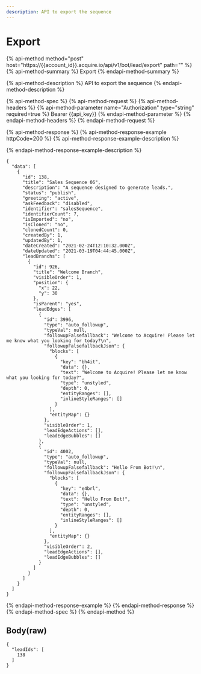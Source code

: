 ```yaml
---
description: API to export the sequence
---
```


# Export

{% api-method method="post" host="https://{{account\_id}}.acquire.io/api/v1/bot/lead/export" path="" %}
{% api-method-summary %}
Export
{% endapi-method-summary %}

{% api-method-description %}
API to export the sequence
{% endapi-method-description %}

{% api-method-spec %}
{% api-method-request %}
{% api-method-headers %}
{% api-method-parameter name="Authorization" type="string" required=true %}
Bearer {{api\_key}}
{% endapi-method-parameter %}
{% endapi-method-headers %}
{% endapi-method-request %}

{% api-method-response %}
{% api-method-response-example httpCode=200 %}
{% api-method-response-example-description %}

{% endapi-method-response-example-description %}

```
{
  "data": [
    {
      "id": 138,
      "title": "Sales Sequence 06",
      "description": "A sequence designed to generate leads.",
      "status": "publish",
      "greeting": "active",
      "askFeedback": "disabled",
      "identifier": "salesSequence",
      "identifierCount": 7,
      "isImported": "no",
      "isCloned": "no",
      "clonedCount": 0,
      "createdBy": 1,
      "updatedBy": 1,
      "dateCreated": "2021-02-24T12:10:32.000Z",
      "dateUpdated": "2021-03-19T04:44:45.000Z",
      "leadBranchs": [
        {
          "id": 926,
          "title": "Welcome Branch",
          "visibleOrder": 1,
          "position": {
            "x": 22,
            "y": 30
          },
          "isParent": "yes",
          "leadEdges": [
            {
              "id": 3996,
              "type": "auto_followup",
              "typeVal": null,
              "followupFalsefallback": "Welcome to Acquire! Please let me know what you looking for today?\n",
              "followupFalsefallbackJson": {
                "blocks": [
                  {
                    "key": "bh4it",
                    "data": {},
                    "text": "Welcome to Acquire! Please let me know what you looking for today?",
                    "type": "unstyled",
                    "depth": 0,
                    "entityRanges": [],
                    "inlineStyleRanges": []
                  }
                ],
                "entityMap": {}
              },
              "visibleOrder": 1,
              "leadEdgeActions": [],
              "leadEdgeBubbles": []
            },
            {
              "id": 4002,
              "type": "auto_followup",
              "typeVal": null,
              "followupFalsefallback": "Hello From Bot!\n",
              "followupFalsefallbackJson": {
                "blocks": [
                  {
                    "key": "e4brl",
                    "data": {},
                    "text": "Hello From Bot!",
                    "type": "unstyled",
                    "depth": 0,
                    "entityRanges": [],
                    "inlineStyleRanges": []
                  }
                ],
                "entityMap": {}
              },
              "visibleOrder": 2,
              "leadEdgeActions": [],
              "leadEdgeBubbles": []
            }
          ]
        }
      ]
    }
  ]
}

```
{% endapi-method-response-example %}
{% endapi-method-response %}
{% endapi-method-spec %}
{% endapi-method %}

## Body\(raw\)

```text
{
  "leadIds": [
    138
  ]
}

```

